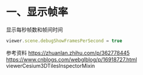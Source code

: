 # 一、显示帧率

显示每秒帧数和帧间时间
```js
viewer.scene.debugShowFramesPerSecond = true
```


参考资料
https://zhuanlan.zhihu.com/p/362778445
https://www.cnblogs.com/webglblog/p/16918727.html
viewerCesium3DTilesInspectorMixin